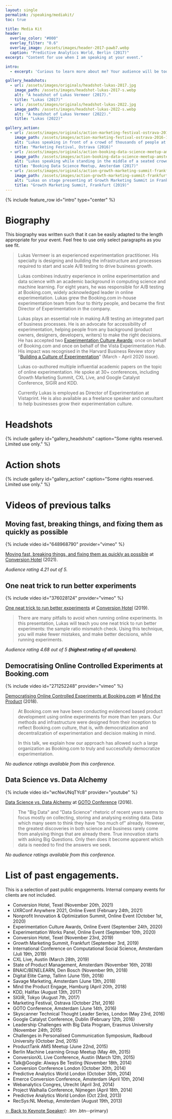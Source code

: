 ```yaml
---
layout: single
permalink: /speaking/mediakit/
toc: true

title: Media Kit
header:
  overlay_color: "#000"
  overlay_filter: "0.6"
  overlay_image: /assets/images/header-2017-pawb7.webp
  caption: "Predictive Analytics World, Berlin (2017)"
excerpt: "Content for use when I am speaking at your event."

intro: 
  - excerpt: 'Curious to learn more about me? Your audience will be too! That is why I have prepared this speaker media kit with all the information you might need to advertise that I am speaking at your event.'

gallery_headshots:
  - url: /assets/images/originals/headshot-lukas-2017.jpg
    image_path: /assets/images/headshot-lukas-2017-s.webp
    alt: "A headshot of Lukas Vermeer (2017)."
    title: "Lukas (2017)"
  - url: /assets/images/originals/headshot-lukas-2022.jpg
    image_path: /assets/images/headshot-lukas-2022-s.webp
    alt: "A headshot of Lukas Vermeer (2022)."
    title: "Lukas (2022)"

gallery_action:
  - url: /assets/images/originals/action-marketing-festival-ostrava-2016-1.jpg
    image_path: /assets/images/action-marketing-festival-ostrava-2016-1-s.webp
    alt: "Lukas speaking in front of a crowd of thousands of people at Marketing Festival in Ostrava, 2016."
    title: "Marketing Festival, Ostrava (2016)"
  - url: /assets/images/originals/action-booking-data-science-meetup-amsterdam-2017.jpg
    image_path: /assets/images/action-booking-data-science-meetup-amsterdam-2017-s.webp
    alt: "Lukas speaking while standing in the middle of a seated crowd at a Booking Data Science Meetup in Amsterdam, 2017."
    title: "Booking Data Science Meetup, Amsterdam (2017)"
  - url: /assets/images/originals/action-growth-marketing-summit-frankfurt-2019.jpg
    image_path: /assets/images/action-growth-marketing-summit-frankfurt-2019-s.webp
    alt: "Lukas on stage presenting at Growth Marketing Summit in Frankfurt, 2019."
    title: "Growth Marketing Summit, Frankfurt (2019)"
---
```


{% include feature_row id="intro" type="center" %}

# Biography

This biography was written such that it can be easily adapted to the length appropriate for your event. Feel free to use only select paragraphs as you see fit.

> Lukas Vermeer is an experienced experimentation practitioner. His specialty is designing and building the infrastructure and processes required to start and scale A/B testing to drive business growth. 
>
> Lukas combines industry experience in online experimentation and data science with an academic background in computing science and machine learning. For eight years, he was responsible for A/B testing at Booking.com, widely acknowledged leader in online experimentation. Lukas grew the Booking.com in-house experimentation team from four to thirty people, and became the first Director of Experimentation in the company.
>
> Lukas plays an essential role in making A/B testing an integrated part of business processes. He is an advocate for accessibility of experimentation, helping people from any background (product owners, designers, developers, writers) to make the right decisions. He has accepted two [Experimentation Culture Awards](https://experimentationcultureawards.com/); once on behalf of Booking.com and once on behalf of the Vista Experimentation Hub. His impact was recognised in the Harvard Business Review story "[Building a Culture of Experimentation](https://hbr.org/2020/03/building-a-culture-of-experimentation)" (March - April 2020 issue).
>
> Lukas co-authored multiple influential academic papers on the topic of online experimentation. He spoke at 30+ conferences, including Growth  Marketing Summit, CXL Live, and Google Catalyst Conference, SIGIR and KDD. 
>
> Currently Lukas is employed as Director of Experimentation at Vistaprint. He is also available as a freelance speaker and consultant to help businesses grow their experimentation culture. 

# Headshots

{% include gallery id="gallery_headshots" caption="Some rights reserved. Limited use only." %}

# Action shots

{% include gallery id="gallery_action" caption="Some rights reserved. Limited use only." %}

# Videos of previous talks

## Moving fast, breaking things, and fixing them as quickly as possible

{% include video id="648968790" provider="vimeo" %}

[Moving fast, breaking things, and fixing them as quickly as possible](https://vimeo.com/648968790) at [Conversion Hotel](https://conversionhotel.com/session/keynote-2021-moving-fast-breaking-things/) (2021).

*Audience rating 4.21 out of 5.*

## One neat trick to run better experiments

{% include video id="376028124" provider="vimeo" %}

[One neat trick to run better experiments](https://vimeo.com/376028124) at [Conversion Hotel](https://conversionhotel.com/session/keynote-2019-run-better-experiments-srm-checks/) (2019).

> There are many pitfalls to avoid when running online experiments. In this presentation, Lukas will teach you one neat trick to run better experiments: the sample ratio mismatch check. Using this technique, you will make fewer mistakes, and make better decisions, while running experiments.

*Audience rating 4.68 out of 5 **(highest rating of all speakers)**.*

## Democratising Online Controlled Experiments at Booking.com

{% include video id="271252248" provider="vimeo" %}

[Democratising Online Controlled Experiments at Booking.com](https://vimeo.com/271252248) at [Mind the Product](https://www.mindtheproduct.com/2018/05/democratising-online-controlled-experiments-at-booking-com-by-lukas-vermeer/) (2018).

> At Booking.com we have been conducting evidenced based product development using online experiments for more than ten years. Our methods and infrastructure were designed from their inception to reflect Booking.com culture, that is, with democratization and decentralization of experimentation and decision making in mind.
>
> In this talk, we explain how our approach has allowed such a large organization as Booking.com to truly and successfully democratize experimentation.

*No audience ratings available from this conference.*

## Data Science vs. Data Alchemy

{% include video id="wcNwUNqTYc8" provider="youtube" %}

[Data Science vs. Data Alchemy](https://www.youtube.com/watch?v=wcNwUNqTYc8) at [GOTO Conference](https://gotopia.tech/) (2016).

> The "Big Data" and "Data Science" rhetoric of recent years seems to focus mostly on collecting, storing and analysing existing data. Data which many seem to think they have "too much of" already. However, the greatest discoveries in both science and business rarely come from analysing things that are already there. True innovation starts with asking Big Questions. Only then does it become apparent which data is needed to find the answers we seek.

*No audience ratings available from this conference.*

# List of past engagements.

This is a selection of past public engagements. Internal company events for clients are not included.

- Conversion Hotel, Texel (November 20th, 2021)
- UXRConf Anywhere 2021, Online Event (February 24th, 2021)
- Nonprofit Innovation & Optimization Summit, Online Event (October 1st, 2020)
- Experimentation Culture Awards, Online Event (September 24th, 2020)
- Experimentation Works Panel, Online Event (September 10th, 2020)
- Conversion Hotel, Texel (November 23rd, 2019)
- Growth Marketing Summit, Frankfurt (September 3rd, 2019)
- International Conference on Computational Social Science, Amsterdam (Juli 19th, 2019)
- CXL Live, Austin (March 28th, 2019)
- State of Product Management, Amsterdam (November 16th, 2018)
- BNAIC/BENELEARN, Den Bosch (November 9th, 2018)
- Digital Elite Camp, Tallinn (June 15th, 2018)
- Savage Marketing, Amsterdam (June 13th, 2018)
- Mind the Product Engage, Hamburg (April 20th, 2018)
- KDD, Halifax (August 13th, 2017)
- SIGIR, Tokyo (August 7th, 2017)
- Marketing Festival, Ostrava (October 21st, 2016)
- GOTO Conference, Amsterdam (June 14th, 2016)
- Skyscanner Technical Thought Leader Series, London (May 23rd, 2016)
- Google Catalyst Conference, Dublin (February 12th, 2016)
- Leadership Challenges with Big Data Program, Erasmus University (November 24th, 2015)
- Challenges in Personalised Communication Symposium, Radboud University (October 2nd, 2015)
- ProductTank AMS Meetup (June 22nd, 2015)
- Berlin Machine Learning Group Meetup (May 4th, 2015)
- ConversionXL Live Conference, Austin (March 12th, 2015)
- Talk@Google: Always Be Testing (November 18th, 2014)
- Conversion Conference London (October 30th, 2014)
- Predictive Analytics World London (October 30th, 2014)
- Emerce Conversion Conference, Amsterdam (April 10th, 2014)
- Webanalytics Congres, Utrecht (April 3rd, 2014)
- Project Walhalla Conference, Nijmegen (April 18th, 2014)
- Predictive Analytics World London (Oct 23rd, 2013)
- RecSys:NL Meetup, Amsterdam (August 19th, 2013)

[&#8592; Back to Keynote Speaker](/speaking/){: .btn .btn--primary}
